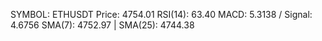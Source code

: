 SYMBOL: ETHUSDT
Price: 4754.01
RSI(14): 63.40
MACD: 5.3138 / Signal: 4.6756
SMA(7): 4752.97 | SMA(25): 4744.38
